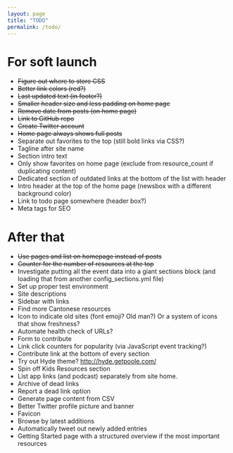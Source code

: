 ```yaml
---
layout: page
title: "TODO"
permalink: /todo/
---
```

# For soft launch

* ~~Figure out where to store CSS~~
* ~~Better link colors (red?)~~
* ~~Last updated text (in footer?)~~
* ~~Smaller header size and less padding on home page~~
* ~~Remove date from posts (on home page)~~
* ~~Link to GitHub repo~~
* ~~Create Twitter account~~
* ~~Home page always shows full posts~~
* Separate out favorites to the top (still bold links via CSS?)
* Tagline after site name
* Section intro text
* Only show favorites on home page (exclude from resource_count if duplicating content)
* Dedicated section of outdated links at the bottom of the list with header
* Intro header at the top of the home page (newsbox with a different background color)
* Link to todo page somewhere (header box?)
* Meta tags for SEO

# After that

* ~~Use pages and list on homepage instead of posts~~
* ~~Counter for the number of resources at the top~~
* Investigate putting all the event data into a giant sections block (and loading that from another config_sections.yml file)
* Set up proper test environment
* Site descriptions
* Sidebar with links
* Find more Cantonese resources
* Icon to indicate old sites (font emoji? Old man?) Or a system of icons that show freshness?
* Automate health check of URLs?
* Form to contribute
* Link click counters for popularity (via JavaScript event tracking?)
* Contribute link at the bottom of every section
* Try out Hyde theme? http://hyde.getpoole.com/
* Spin off Kids Resources section
* List app links (and podcast) separately from site home.
* Archive of dead links
* Report a dead link option
* Generate page content from CSV
* Better Twitter profile picture and banner
* Favicon
* Browse by latest additions
* Automatically tweet out newly added entries
* Getting Started page with a structured overview if the most important resources